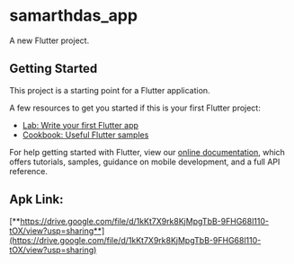 # samarthdas_app

A new Flutter project.

## Getting Started

This project is a starting point for a Flutter application.

A few resources to get you started if this is your first Flutter project:

- [Lab: Write your first Flutter app](https://flutter.dev/docs/get-started/codelab)
- [Cookbook: Useful Flutter samples](https://flutter.dev/docs/cookbook)

For help getting started with Flutter, view our
[online documentation](https://flutter.dev/docs), which offers tutorials,
samples, guidance on mobile development, and a full API reference.

## Apk Link:
 [**https://drive.google.com/file/d/1kKt7X9rk8KjMpgTbB-9FHG68l110-tOX/view?usp=sharing**](https://drive.google.com/file/d/1kKt7X9rk8KjMpgTbB-9FHG68l110-tOX/view?usp=sharing)
